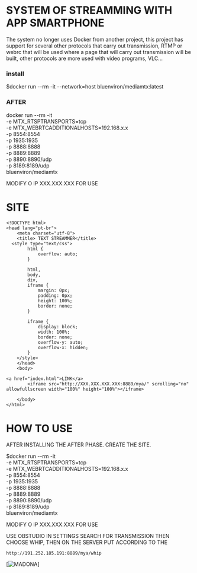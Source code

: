 # SYSTEM OF STREAMMING WITH APP SMARTPHONE

The system no longer uses Docker from another project, this project has support for several other protocols that carry out transmission, 
RTMP or webrc that will be used where a page that will carry out transmission will be built,
other protocols are more used with video programs, VLC...

### install 
$docker run --rm -it --network=host bluenviron/mediamtx:latest

### AFTER
docker run --rm -it \
-e MTX_RTSPTRANSPORTS=tcp \
-e MTX_WEBRTCADDITIONALHOSTS=192.168.x.x \
-p 8554:8554 \
-p 1935:1935 \
-p 8888:8888 \
-p 8889:8889 \
-p 8890:8890/udp \
-p 8189:8189/udp \
bluenviron/mediamtx


MODIFY O IP XXX.XXX.XXX FOR USE



# SITE

```
<!DOCTYPE html>
<head lang="pt-br">
    <meta charset="utf-8">
    <title> TEXT STREAMMER</title>
  <style type="text/css"> 
        html { 
            overflow: auto; 
        } 
          
        html, 
        body, 
        div, 
        iframe { 
            margin: 0px; 
            padding: 0px; 
            height: 100%; 
            border: none; 
        } 
          
        iframe { 
            display: block; 
            width: 100%; 
            border: none; 
            overflow-y: auto; 
            overflow-x: hidden; 
        } 
    </style> 
    </head>
    <body>

<a href="index.html">LINK</a>
        <iframe src="http://XXX.XXX.XXX.XXX:8889/mya/" scrolling="no"  allowfullscreen width="100%" height="100%"></iframe>

    </body>
</html>
```

# HOW TO USE
AFTER INSTALLING THE AFTER PHASE. CREATE THE SITE.

$docker run --rm -it \
-e MTX_RTSPTRANSPORTS=tcp \
-e MTX_WEBRTCADDITIONALHOSTS=192.168.x.x \
-p 8554:8554 \
-p 1935:1935 \
-p 8888:8888 \
-p 8889:8889 \
-p 8890:8890/udp \
-p 8189:8189/udp \
bluenviron/mediamtx


MODIFY O IP XXX.XXX.XXX FOR USE

USE OBSTUDIO IN SETTINGS SEARCH FOR TRANSMISSION
THEN CHOOSE WHIP, THEN ON THE SERVER PUT ACCORDING TO THE

``` http://191.252.185.191:8889/mya/whip ```

[![MADONA](obstudio.jpg)]

